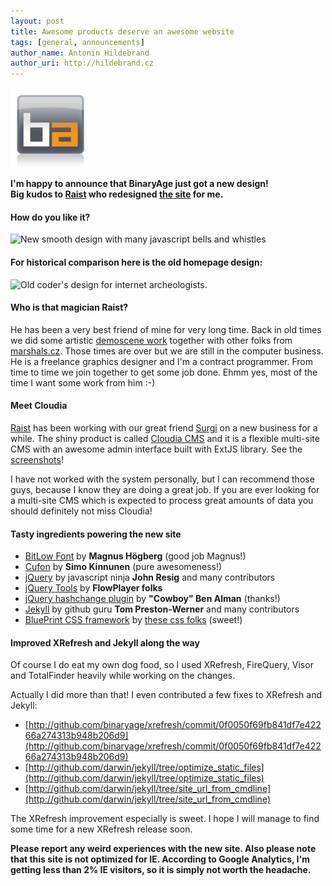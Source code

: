 ```yaml
---
layout: post
title: Awesome products deserve an awesome website
tags: [general, announcements]
author_name: Antonin Hildebrand
author_uri: http://hildebrand.cz
---
```


<img src="/shared/img/icons/binaryage-badge-128.png" class="intro-icon"/>

**I'm happy to announce that BinaryAge just got a new design!<br/>Big kudos to <a href="http://raist.cz">Raist</a> who redesigned [the site](http://binaryage.com) for me.**

#### How do you like it?

<img class="clear blog-image" src="/images/binaryage-redesign.png" title="New smooth design with many javascript bells and whistles">

#### For historical comparison here is the old homepage design:

<img class="clear blog-image" src="/images/binaryage-old-design.png" title="Old coder's design for internet archeologists.">

#### Who is that magician Raist?

He has been a very best friend of mine for very long time. Back in old times we did some artistic [demoscene work](http://hildebrand.cz/marshals-web) together with other folks from <a href="http://marshals.cz/">marshals.cz</a>. Those times are over but we are still in the computer business. He is a freelance graphics designer and I'm a contract programmer. From time to time we join together to get some job done. Ehmm yes, most of the time I want some work from him :-)

#### Meet Cloudia

[Raist](http://raist.cz) has been working with our great friend [Surgi](http://webaplications.com) on a new business for a while. The shiny product is called [Cloudia CMS](http://www.cloudia.cz/eng) and it is a flexible multi-site CMS with an awesome admin interface built with ExtJS library. See the [screenshots](http://www.cloudia.cz/eng)!

I have not worked with the system personally, but I can recommend those guys, because I know they are doing a great job. If you are ever looking for a multi-site CMS which is expected to process great amounts of data you should definitely not miss Cloudia!

#### Tasty ingredients powering the new site

* [BitLow Font](http://www.dafont.com/bit-low.font) by **Magnus Högberg** (good job Magnus!)
* [Cufon](http://github.com/sorccu/cufon) by **Simo Kinnunen** (pure awesomeness!)
* [jQuery](http://jquery.com) by javascript ninja **John Resig** and many contributors
* [jQuery Tools](http://flowplayer.org/tools/index.html) by **FlowPlayer folks**
* [jQuery hashchange plugin](http://benalman.com/projects/jquery-hashchange-plugin) by **"Cowboy" Ben Alman** (thanks!)
* [Jekyll](http://github.com/mojombo/jekyll) by github guru **Tom Preston-Werner** and many contributors
* [BluePrint CSS framework](http://www.blueprintcss.org) by [these css folks](http://github.com/joshuaclayton/blueprint-css/blob/master/AUTHORS.textile) (sweet!)

#### Improved XRefresh and Jekyll along the way

Of course I do eat my own dog food, so I used XRefresh, FireQuery, Visor and TotalFinder heavily while working on the changes. 

Actually I did more than that! I even contributed a few fixes to XRefresh and Jekyll:

* [http://github.com/binaryage/xrefresh/commit/0f0050f69fb841df7e42266a274313b948b206d9](http://github.com/binaryage/xrefresh/commit/0f0050f69fb841df7e42266a274313b948b206d9)
* [http://github.com/darwin/jekyll/tree/optimize_static_files](http://github.com/darwin/jekyll/tree/optimize_static_files)
* [http://github.com/darwin/jekyll/tree/site_url_from_cmdline](http://github.com/darwin/jekyll/tree/site_url_from_cmdline)

The XRefresh improvement especially is sweet. I hope I will manage to find some time for a new XRefresh release soon.

**Please report any weird experiences with the new site. Also please note that this site is not optimized for IE. According to Google Analytics, I'm getting less than 2% IE visitors, so it is simply not worth the headache.**